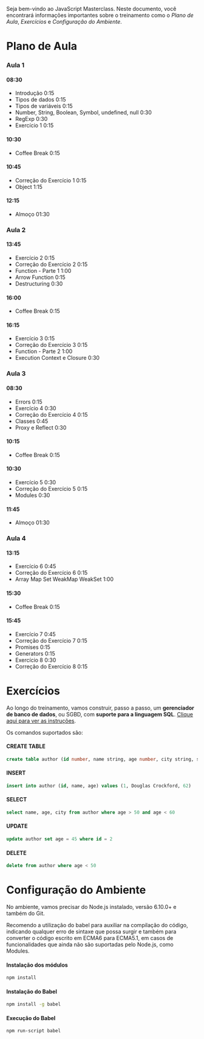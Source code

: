Seja bem-vindo ao JavaScript Masterclass. Neste documento, você encontrará informações importantes sobre o treinamento como o *Plano de Aula*, *Exercícios* e *Configuração do Ambiente*.

# Plano de Aula

### Aula 1

#### 08:30
* Introdução 0:15
* Tipos de dados 0:15
* Tipos de variáveis 0:15
* Number, String, Boolean, Symbol, undefined, null 0:30
* RegExp 0:30
* Exercício 1 0:15

#### 10:30
* Coffee Break 0:15

#### 10:45
* Correção do Exercício 1 0:15
* Object 1:15

#### 12:15
* Almoço 01:30

### Aula 2

#### 13:45
* Exercício 2 0:15
* Correção do Exercício 2 0:15
* Function - Parte 1 1:00
* Arrow Function 0:15
* Destructuring 0:30

#### 16:00
* Coffee Break 0:15

#### 16:15
* Exercício 3 0:15
* Correção do Exercício 3 0:15
* Function - Parte 2 1:00
* Execution Context e Closure 0:30

### Aula 3

#### 08:30
* Errors 0:15
* Exercício 4 0:30
* Correção do Exercício 4 0:15
* Classes 0:45
* Proxy e Reflect 0:30

#### 10:15
* Coffee Break 0:15

#### 10:30
* Exercício 5 0:30
* Correção do Exercício 5 0:15
* Modules 0:30

#### 11:45
* Almoço 01:30

### Aula 4

#### 13:15
* Exercício 6 0:45
* Correção do Exercício 6 0:15
* Array Map Set WeakMap WeakSet 1:00

#### 15:30
* Coffee Break 0:15

#### 15:45
* Exercício 7 0:45
* Correção do Exercício 7 0:15
* Promises 0:15
* Generators 0:15
* Exercício 8 0:30
* Correção do Exercício 8 0:15

# Exercícios

Ao longo do treinamento, vamos construir, passo a passo, um **gerenciador de banco de dados**, ou SGBD, com **suporte para a linguagem SQL**. [Clique aqui para ver as instruções](exercises/instruction).

Os comandos suportados são:

#### CREATE TABLE

```sql
create table author (id number, name string, age number, city string, state string, country string)
```

#### INSERT

```sql
insert into author (id, name, age) values (1, Douglas Crockford, 62)
```

#### SELECT

```sql
select name, age, city from author where age > 50 and age < 60
```

#### UPDATE

```sql
update author set age = 45 where id = 2
```

#### DELETE

```sql
delete from author where age < 50
```

# Configuração do Ambiente

No ambiente, vamos precisar do Node.js instalado, versão 6.10.0+ e também do Git.

Recomendo a utilização do babel para auxiliar na compilação do código, indicando qualquer erro de sintaxe que possa surgir e também para converter o código escrito em ECMA6 para ECMA5.1, em casos de funcionalidades que ainda não são suportadas pelo Node.js, como Modules. 

#### Instalação dos módulos

```sh
npm install
```

#### Instalação do Babel

```sh
npm install -g babel
```

#### Execução do Babel


```sh
npm run-script babel
```